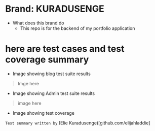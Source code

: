 # Brand: KURADUSENGE 
  - What does this brand do
     - This repo is for the backend of my portfolio application
# here are test cases and test coverage summary
 - Image showing blog test suite results
 > Imge here
 - Image showing Admin test suite results
 > image here
 - Image showing test coverage

`Test summary written by` (Elie Kuradusenge)[github.com/elijahladdie]